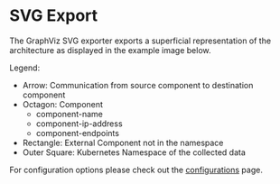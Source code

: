 # SVG Export

The GraphViz SVG exporter exports a superficial representation of the architecture as displayed in the example image below.

Legend:

- Arrow: Communication from source component to destination component
- Octagon: Component
  - component-name
  - component-ip-address
  - component-endpoints
- Rectangle: External Component not in the namespace
- Outer Square: Kubernetes Namespace of the collected data

For configuration options please check out the [configurations](../../configuration/index.md) page.
